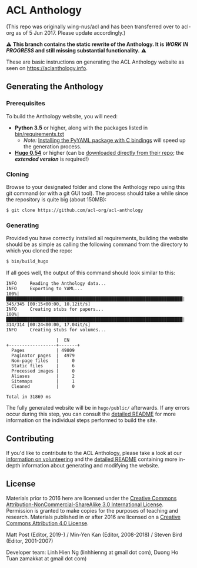 # ACL Anthology

(This repo was originally wing-nus/acl and has been transferred over to acl-org
as of 5 Jun 2017.  Please update accordingly.)

:warning: **This branch contains the static rewrite of the Anthology.  It is
*WORK IN PROGRESS* and still missing substantial functionality.** :warning:

These are basic instructions on generating the ACL Anthology website as seen on
<https://aclanthology.info>.


## Generating the Anthology

### Prerequisites

To build the Anthology website, you will need:

+ **Python 3.5** or higher, along with the packages listed in
  [bin/requirements.txt](bin/requirements.txt)
  + *Note:* [Installing the PyYAML package with C
    bindings](http://rmcgibbo.github.io/blog/2013/05/23/faster-yaml-parsing-with-libyaml/)
    will speed up the generation process.
+ [**Hugo 0.54**](https://gohugo.io) or higher (can be [downloaded directly from
  their repo](https://github.com/gohugoio/hugo/releases); the ***extended version*** is required!)


### Cloning

Browse to your designated folder and clone the Anthology repo using this git
command (or with a git GUI tool). The process should take a while since the
repository is quite big (about 150MB):

```bash
$ git clone https://github.com/acl-org/acl-anthology
```


### Generating

Provided you have correctly installed all requirements, building the website
should be as simple as calling the following command from the directory to which
you cloned the repo:

```bash
$ bin/build_hugo
```

If all goes well, the output of this command should look similar to this:

```
INFO     Reading the Anthology data...
INFO     Exporting to YAML...
100%|███████████████████████████████████████████████████████████████████| 345/345 [00:15<00:00, 10.12it/s]
INFO     Creating stubs for papers...
100%|███████████████████████████████████████████████████████████████████| 314/314 [00:24<00:00, 17.04it/s]
INFO     Creating stubs for volumes...

                   |  EN
+------------------+-------+
  Pages            | 49809
  Paginator pages  |  4979
  Non-page files   |     0
  Static files     |     6
  Processed images |     0
  Aliases          |     2
  Sitemaps         |     1
  Cleaned          |     0

Total in 31869 ms
```

The fully generated website will be in `hugo/public/` afterwards.  If any errors
occur during this step, you can consult the [detailed
README](README_detailed.md) for more information on the individual steps
performed to build the site.


## Contributing

If you'd like to contribute to the ACL Anthology, please take a look at our
[information on volunteering](https://aclanthology.info/volunteer) and the
[detailed README](README_detailed.md) containing more in-depth information about
generating and modifying the website.


## License

Materials prior to 2016 here are licensed under the [Creative Commons
Attribution-NonCommercial-ShareAlike 3.0 International
License](https://creativecommons.org/licenses/by-nc-sa/3.0/).  Permission is
granted to make copies for the purposes of teaching and research.  Materials
published in or after 2016 are licensed on a [Creative Commons Attribution 4.0
License](https://creativecommons.org/licenses/by/4.0/).

Matt Post (Editor, 2019-) / Min-Yen Kan (Editor, 2008-2018) / Steven Bird (Editor, 2001-2007)

Developer team: Linh Hien Ng (linhhienng at gmail dot com), Duong Ho Tuan zamakkat at gmail dot com)
